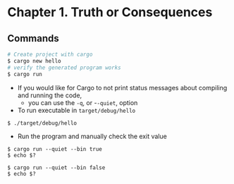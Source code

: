 # Chapter 1. Truth or Consequences

## Commands
```bash
# Create project with cargo
$ cargo new hello
# verify the generated program works
$ cargo run
```
- If you would like for Cargo to not print status messages about compiling and running the code, 
  - you can use the `-q`, or -`-quiet`, option
- To run executable in `target/debug/hello`
```shell
$ ./target/debug/hello
```
- Run the program and manually check the exit value
```shell
$ cargo run --quiet --bin true
$ echo $?

$ cargo run --quiet --bin false
$ echo $?
```